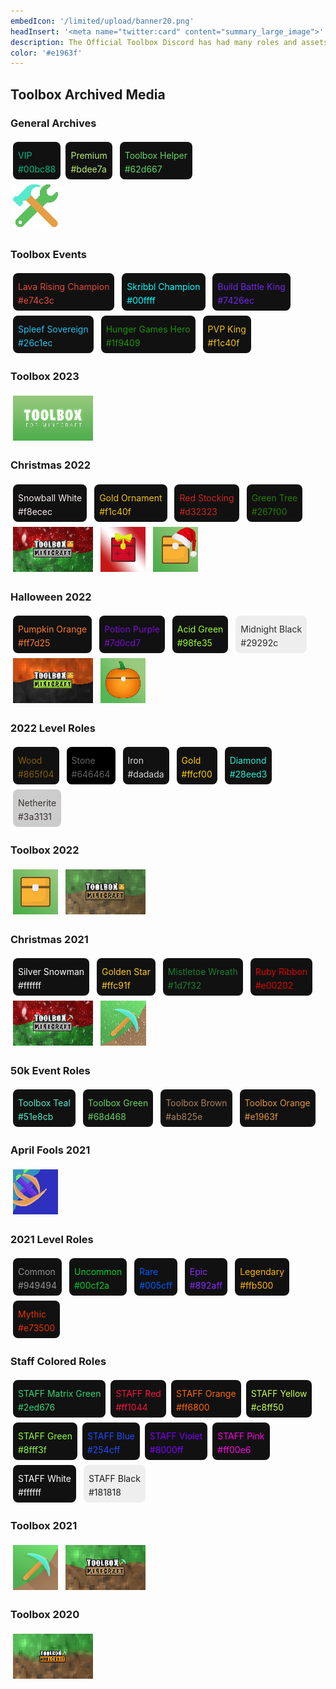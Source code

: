 ```yaml
---
embedIcon: '/limited/upload/banner20.png'
headInsert: '<meta name="twitter:card" content="summary_large_image">'
description: The Official Toolbox Discord has had many roles and assets, whether that be seasonal or to celebrate important milestones. It's likely that none of these colors would ever be known again without archival.
color: '#e1963f'
---
```

## Toolbox Archived Media
<div class="changelog-container">
  <h3>General Archives</h3>
  <div>
    <a class="home-content-container" style="border-radius:8px;background: #111;padding:8px;color:#ccc;display:inline-block;margin:4px;line-height: 0;--color: #00bc88;">
      <p class="dreamsdb infotitle" style="color: var(--color);">VIP</p>
      <p class="dreamsdb infostats" style="display: block;line-height: 16px;margin: 0;color: var(--color);">#00bc88</p>
    </a><a class="home-content-container" style="border-radius:8px;background: #111;padding:8px;color:#ccc;display:inline-block;margin:4px;line-height: 0;--color: #bdee7a;">
      <p class="dreamsdb infotitle" style="color: var(--color);">Premium</p>
      <p class="dreamsdb infostats" style="display: block;line-height: 16px;margin: 0;color: var(--color);">#bdee7a</p>
    </a>
    <a class="home-content-container" style="border-radius:8px;background: #111;padding:8px;color:#ccc;display:inline-block;margin:4px;line-height: 0;--color: #62d667;">
      <p class="dreamsdb infotitle" style="color: var(--color);">Toolbox Helper</p>
      <p class="dreamsdb infostats" style="display: block;line-height: 16px;margin: 0;color: var(--color);">#62d667</p>
    </a><div class="home-content-container" style="justify-content:left">
      <img src="./upload/garoleiconhelper.png">
    </div>
  </div>
</div>
<div class="changelog-container">
  <h3>Toolbox Events</h3>
  <div>
    <a class="home-content-container" style="border-radius:8px;background: #111;padding:8px;color:#ccc;display:inline-block;margin:4px;line-height: 0;--color: #e74c3c;">
      <p class="dreamsdb infotitle" style="color: var(--color);">Lava Rising Champion</p>
      <p class="dreamsdb infostats" style="display: block;line-height: 16px;margin: 0;color: var(--color);">#e74c3c</p>
    </a>
    <a class="home-content-container" style="border-radius:8px;background: #111;padding:8px;color:#ccc;display:inline-block;margin:4px;line-height: 0;--color: #00ffff;">
      <p class="dreamsdb infotitle" style="color: var(--color);">Skribbl Champion</p>
      <p class="dreamsdb infostats" style="display: block;line-height: 16px;margin: 0;color: var(--color);">#00ffff</p>
    </a>
    <a class="home-content-container" style="border-radius:8px;background: #111;padding:8px;color:#ccc;display:inline-block;margin:4px;line-height: 0;--color: #7426ec;">
      <p class="dreamsdb infotitle" style="color: var(--color);">Build Battle King</p>
      <p class="dreamsdb infostats" style="display: block;line-height: 16px;margin: 0;color: var(--color);">#7426ec</p>
    </a>
    <a class="home-content-container" style="border-radius:8px;background: #111;padding:8px;color:#ccc;display:inline-block;margin:4px;line-height: 0;--color: #26c1ec;">
      <p class="dreamsdb infotitle" style="color: var(--color);">Spleef Sovereign</p>
      <p class="dreamsdb infostats" style="display: block;line-height: 16px;margin: 0;color: var(--color);">#26c1ec</p>
    </a>
    <a class="home-content-container" style="border-radius:8px;background: #111;padding:8px;color:#ccc;display:inline-block;margin:4px;line-height: 0;--color: #1f9409;">
      <p class="dreamsdb infotitle" style="color: var(--color);">Hunger Games Hero</p>
      <p class="dreamsdb infostats" style="display: block;line-height: 16px;margin: 0;color: var(--color);">#1f9409</p>
    </a>
    <a class="home-content-container" style="border-radius:8px;background: #111;padding:8px;color:#ccc;display:inline-block;margin:4px;line-height: 0;--color: #f1c40f;">
      <p class="dreamsdb infotitle" style="color: var(--color);">PVP King</p>
      <p class="dreamsdb infostats" style="display: block;line-height: 16px;margin: 0;color: var(--color);">#f1c40f</p>
    </a>
  </div>
</div>
<div class="changelog-container">
  <h3>Toolbox 2023</h3>
  <div>
    <div class="home-content-container" style="justify-content:left">
      <img src="./upload/tb230.png">
    </div>
  </div>
</div>
<div class="changelog-container">
  <h3>Christmas 2022</h3>
  <div>
    <a class="home-content-container" style="border-radius:8px;background: #111;padding:8px;color:#ccc;display:inline-block;margin:4px;line-height: 0;--color: #f8ecec;">
      <p class="dreamsdb infotitle" style="color: var(--color);">Snowball White</p>
      <p class="dreamsdb infostats" style="display: block;line-height: 16px;margin: 0;color: var(--color);">#f8ecec</p>
    </a>
    <a class="home-content-container" style="border-radius:8px;background: #111;padding:8px;color:#ccc;display:inline-block;margin:4px;line-height: 0;--color: #f1c40f;">
      <p class="dreamsdb infotitle" style="color: var(--color);">Gold Ornament</p>
      <p class="dreamsdb infostats" style="display: block;line-height: 16px;margin: 0;color: var(--color);">#f1c40f</p>
    </a>
    <a class="home-content-container" style="border-radius:8px;background: #111;padding:8px;color:#ccc;display:inline-block;margin:4px;line-height: 0;--color: #d32323;">
      <p class="dreamsdb infotitle" style="color: var(--color);">Red Stocking</p>
      <p class="dreamsdb infostats" style="display: block;line-height: 16px;margin: 0;color: var(--color);">#d32323</p>
    </a>
    <a class="home-content-container" style="border-radius:8px;background: #111;padding:8px;color:#ccc;display:inline-block;margin:4px;line-height: 0;--color: #267f00;">
      <p class="dreamsdb infotitle" style="color: var(--color);">Green Tree</p>
      <p class="dreamsdb infostats" style="display: block;line-height: 16px;margin: 0;color: var(--color);">#267f00</p>
    </a>
    <div class="home-content-container" style="justify-content:left">
      <img src="./upload/xmas220.png">
      <img src="./upload/xmas221.gif">
      <img src="./upload/xmas222.png">
    </div>
  </div>
</div>
<div class="changelog-container">
  <h3>Halloween 2022</h3>
  <div>
    <a class="home-content-container" style="border-radius:8px;background: #111;padding:8px;color:#ccc;display:inline-block;margin:4px;line-height: 0;--color: #ff7d25;">
      <p class="dreamsdb infotitle" style="color: var(--color);">Pumpkin Orange</p>
      <p class="dreamsdb infostats" style="display: block;line-height: 16px;margin: 0;color: var(--color);">#ff7d25</p>
    </a>
    <a class="home-content-container" style="border-radius:8px;background: #111;padding:8px;color:#ccc;display:inline-block;margin:4px;line-height: 0;--color: #7d0cd7;">
      <p class="dreamsdb infotitle" style="color: var(--color);">Potion Purple</p>
      <p class="dreamsdb infostats" style="display: block;line-height: 16px;margin: 0;color: var(--color);">#7d0cd7</p>
    </a>
    <a class="home-content-container" style="border-radius:8px;background: #111;padding:8px;color:#ccc;display:inline-block;margin:4px;line-height: 0;--color: #98fe35;">
      <p class="dreamsdb infotitle" style="color: var(--color);">Acid Green</p>
      <p class="dreamsdb infostats" style="display: block;line-height: 16px;margin: 0;color: var(--color);">#98fe35</p>
    </a>
    <a class="home-content-container" style="border-radius:8px;background: #eee;padding:8px;color:#ccc;display:inline-block;margin:4px;line-height: 0;--color: #29292c;">
      <p class="dreamsdb infotitle" style="color: var(--color);">Midnight Black</p>
      <p class="dreamsdb infostats" style="display: block;line-height: 16px;margin: 0;color: var(--color);">#29292c</p>
    </a>
    <div class="home-content-container" style="justify-content:left">
      <img src="./upload/spook220.png">
      <img src="./upload/spook221.png">
    </div>
  </div>
</div>
<div class="changelog-container">
  <h3>2022 Level Roles</h3>
  <div>
    <a class="home-content-container" style="border-radius:8px;background: #111;padding:8px;color:#ccc;display:inline-block;margin:4px;line-height: 0;--color: #865f04;">
      <p class="dreamsdb infotitle" style="color: var(--color);">Wood</p>
      <p class="dreamsdb infostats" style="display: block;line-height: 16px;margin: 0;color: var(--color);">#865f04</p>
    </a>
    <a class="home-content-container" style="border-radius:8px;background: #000;padding:8px;color:#ccc;display:inline-block;margin:4px;line-height: 0;--color: #646464;">
      <p class="dreamsdb infotitle" style="color: var(--color);">Stone</p>
      <p class="dreamsdb infostats" style="display: block;line-height: 16px;margin: 0;color: var(--color);">#646464</p>
    </a>
    <a class="home-content-container" style="border-radius:8px;background: #111;padding:8px;color:#ccc;display:inline-block;margin:4px;line-height: 0;--color: #dadada;">
      <p class="dreamsdb infotitle" style="color: var(--color);">Iron</p>
      <p class="dreamsdb infostats" style="display: block;line-height: 16px;margin: 0;color: var(--color);">#dadada</p>
    </a>
    <a class="home-content-container" style="border-radius:8px;background: #111;padding:8px;color:#ccc;display:inline-block;margin:4px;line-height: 0;--color: #ffcf00;">
      <p class="dreamsdb infotitle" style="color: var(--color);">Gold</p>
      <p class="dreamsdb infostats" style="display: block;line-height: 16px;margin: 0;color: var(--color);">#ffcf00</p>
    </a>
  <a class="home-content-container" style="border-radius:8px;background: #111;padding:8px;color:#ccc;display:inline-block;margin:4px;line-height: 0;--color: #28eed3;">
      <p class="dreamsdb infotitle" style="color: var(--color);">Diamond</p>
      <p class="dreamsdb infostats" style="display: block;line-height: 16px;margin: 0;color: var(--color);">#28eed3</p>
    </a><a class="home-content-container" style="border-radius:8px;background: #ccc;padding:8px;color:#ccc;display:inline-block;margin:4px;line-height: 0;--color: #3a3131;">
      <p class="dreamsdb infotitle" style="color: var(--color);">Netherite</p>
      <p class="dreamsdb infostats" style="display: block;line-height: 16px;margin: 0;color: var(--color);">#3a3131</p>
    </a></div>
</div>
<div class="changelog-container">
  <h3>Toolbox 2022</h3>
  <div>
    <div class="home-content-container" style="justify-content:left">
      <img src="./upload/tb220.png">
      <img src="./upload/tb221.png">
    </div>
  </div>
</div>
<div class="changelog-container">
  <h3>Christmas 2021</h3>
  <div>
    <a class="home-content-container" style="border-radius:8px;background: #111;padding:8px;color:#ccc;display:inline-block;margin:4px;line-height: 0;--color: #ffffff;">
      <p class="dreamsdb infotitle" style="color: var(--color);">Silver Snowman</p>
      <p class="dreamsdb infostats" style="display: block;line-height: 16px;margin: 0;color: var(--color);">#ffffff</p>
    </a>
    <a class="home-content-container" style="border-radius:8px;background: #111;padding:8px;color:#ccc;display:inline-block;margin:4px;line-height: 0;--color: #ffc91f;">
      <p class="dreamsdb infotitle" style="color: var(--color);">Golden Star</p>
      <p class="dreamsdb infostats" style="display: block;line-height: 16px;margin: 0;color: var(--color);">#ffc91f</p>
    </a>
    <a class="home-content-container" style="border-radius:8px;background: #111;padding:8px;color:#ccc;display:inline-block;margin:4px;line-height: 0;--color: #1d7f32;">
      <p class="dreamsdb infotitle" style="color: var(--color);">Mistletoe Wreath</p>
      <p class="dreamsdb infostats" style="display: block;line-height: 16px;margin: 0;color: var(--color);">#1d7f32</p>
    </a>
    <a class="home-content-container" style="border-radius:8px;background: #111;padding:8px;color:#ccc;display:inline-block;margin:4px;line-height: 0;--color: #e00202;">
      <p class="dreamsdb infotitle" style="color: var(--color);">Ruby Ribbon</p>
      <p class="dreamsdb infostats" style="display: block;line-height: 16px;margin: 0;color: var(--color);">#e00202</p>
    </a>
    <div class="home-content-container" style="justify-content:left">
      <img src="./upload/xmas210.png">
      <img src="./upload/xmas211.gif">
    </div>
  </div>
</div>
<div class="changelog-container">
  <h3>50k Event Roles</h3>
  <div>
    <a class="home-content-container" style="border-radius:8px;background: #111;padding:8px;color:#ccc;display:inline-block;margin:4px;line-height: 0;--color: #51e8cb;">
      <p class="dreamsdb infotitle" style="color: var(--color);">Toolbox Teal</p>
      <p class="dreamsdb infostats" style="display: block;line-height: 16px;margin: 0;color: var(--color);">#51e8cb</p>
    </a>
    <a class="home-content-container" style="border-radius:8px;background: #111;padding:8px;color:#ccc;display:inline-block;margin:4px;line-height: 0;--color: #68d468;">
      <p class="dreamsdb infotitle" style="color: var(--color);">Toolbox Green</p>
      <p class="dreamsdb infostats" style="display: block;line-height: 16px;margin: 0;color: var(--color);">#68d468</p>
    </a>
    <a class="home-content-container" style="border-radius:8px;background: #111;padding:8px;color:#ccc;display:inline-block;margin:4px;line-height: 0;--color: #ab825e;">
      <p class="dreamsdb infotitle" style="color: var(--color);">Toolbox Brown</p>
      <p class="dreamsdb infostats" style="display: block;line-height: 16px;margin: 0;color: var(--color);">#ab825e</p>
    </a>
    <a class="home-content-container" style="border-radius:8px;background: #111;padding:8px;color:#ccc;display:inline-block;margin:4px;line-height: 0;--color: #e1963f;">
      <p class="dreamsdb infotitle" style="color: var(--color);">Toolbox Orange</p>
      <p class="dreamsdb infostats" style="display: block;line-height: 16px;margin: 0;color: var(--color);">#e1963f</p>
    </a>
  </div>
</div>
<div class="changelog-container">
  <h3>April Fools 2021</h3>
  <div>
    <div class="home-content-container" style="justify-content:left">
      <img src="./upload/fools210.gif">
    </div>
  </div>
</div>
<div class="changelog-container">
  <h3>2021 Level Roles</h3>
  <div>
    <a class="home-content-container" style="border-radius:8px;background: #111;padding:8px;color:#ccc;display:inline-block;margin:4px;line-height: 0;--color: #949494;">
      <p class="dreamsdb infotitle" style="color: var(--color);">Common</p>
      <p class="dreamsdb infostats" style="display: block;line-height: 16px;margin: 0;color: var(--color);">#949494</p>
    </a>
    <a class="home-content-container" style="border-radius:8px;background: #111;padding:8px;color:#ccc;display:inline-block;margin:4px;line-height: 0;--color: #00cf2a;">
      <p class="dreamsdb infotitle" style="color: var(--color);">Uncommon</p>
      <p class="dreamsdb infostats" style="display: block;line-height: 16px;margin: 0;color: var(--color);">#00cf2a</p>
    </a>
    <a class="home-content-container" style="border-radius:8px;background: #111;padding:8px;color:#ccc;display:inline-block;margin:4px;line-height: 0;--color: #005cff;">
      <p class="dreamsdb infotitle" style="color: var(--color);">Rare</p>
      <p class="dreamsdb infostats" style="display: block;line-height: 16px;margin: 0;color: var(--color);">#005cff</p>
    </a>
    <a class="home-content-container" style="border-radius:8px;background: #111;padding:8px;color:#ccc;display:inline-block;margin:4px;line-height: 0;--color: #892aff;">
      <p class="dreamsdb infotitle" style="color: var(--color);">Epic</p>
      <p class="dreamsdb infostats" style="display: block;line-height: 16px;margin: 0;color: var(--color);">#892aff</p>
    </a>
  <a class="home-content-container" style="border-radius:8px;background: #111;padding:8px;color:#ccc;display:inline-block;margin:4px;line-height: 0;--color: #ffb500;">
      <p class="dreamsdb infotitle" style="color: var(--color);">Legendary</p>
      <p class="dreamsdb infostats" style="display: block;line-height: 16px;margin: 0;color: var(--color);">#ffb500</p>
    </a><a class="home-content-container" style="border-radius:8px;background: #111;padding:8px;color:#ccc;display:inline-block;margin:4px;line-height: 0;--color: #e73500;">
      <p class="dreamsdb infotitle" style="color: var(--color);">Mythic</p>
      <p class="dreamsdb infostats" style="display: block;line-height: 16px;margin: 0;color: var(--color);">#e73500</p>
    </a></div>
</div>
<div class="changelog-container">
  <h3>Staff Colored Roles</h3>
  <div>
    <a class="home-content-container" style="border-radius:8px;background: #111;padding:8px;color:#ccc;display:inline-block;margin:4px;line-height: 0;--color: #2ed676;">
      <p class="dreamsdb infotitle" style="color: var(--color);">STAFF Matrix Green</p>
      <p class="dreamsdb infostats" style="display: block;line-height: 16px;margin: 0;color: var(--color);">#2ed676</p>
    </a><a class="home-content-container" style="border-radius:8px;background: #111;padding:8px;color:#ccc;display:inline-block;margin:4px;line-height: 0;--color: #ff1044;">
      <p class="dreamsdb infotitle" style="color: var(--color);">STAFF Red</p>
      <p class="dreamsdb infostats" style="display: block;line-height: 16px;margin: 0;color: var(--color);">#ff1044</p>
    </a><a class="home-content-container" style="border-radius:8px;background: #111;padding:8px;color:#ccc;display:inline-block;margin:4px;line-height: 0;--color: #ff6800;">
      <p class="dreamsdb infotitle" style="color: var(--color);">STAFF Orange</p>
      <p class="dreamsdb infostats" style="display: block;line-height: 16px;margin: 0;color: var(--color);">#ff6800</p>
    </a><a class="home-content-container" style="border-radius:8px;background: #111;padding:8px;color:#ccc;display:inline-block;margin:4px;line-height: 0;--color: #c8ff50;">
      <p class="dreamsdb infotitle" style="color: var(--color);">STAFF Yellow</p>
      <p class="dreamsdb infostats" style="display: block;line-height: 16px;margin: 0;color: var(--color);">#c8ff50</p>
    </a><a class="home-content-container" style="border-radius:8px;background: #111;padding:8px;color:#ccc;display:inline-block;margin:4px;line-height: 0;--color: #8fff3f;">
      <p class="dreamsdb infotitle" style="color: var(--color);">STAFF Green</p>
      <p class="dreamsdb infostats" style="display: block;line-height: 16px;margin: 0;color: var(--color);">#8fff3f</p>
    </a><a class="home-content-container" style="border-radius:8px;background: #111;padding:8px;color:#ccc;display:inline-block;margin:4px;line-height: 0;--color: #254cff;">
      <p class="dreamsdb infotitle" style="color: var(--color);">STAFF Blue</p>
      <p class="dreamsdb infostats" style="display: block;line-height: 16px;margin: 0;color: var(--color);">#254cff</p>
    </a><a class="home-content-container" style="border-radius:8px;background: #111;padding:8px;color:#ccc;display:inline-block;margin:4px;line-height: 0;--color: #8000ff;">
      <p class="dreamsdb infotitle" style="color: var(--color);">STAFF Violet</p>
      <p class="dreamsdb infostats" style="display: block;line-height: 16px;margin: 0;color: var(--color);">#8000ff</p>
    </a><a class="home-content-container" style="border-radius:8px;background: #111;padding:8px;color:#ccc;display:inline-block;margin:4px;line-height: 0;--color: #ff00e6;">
      <p class="dreamsdb infotitle" style="color: var(--color);">STAFF Pink</p>
      <p class="dreamsdb infostats" style="display: block;line-height: 16px;margin: 0;color: var(--color);">#ff00e6</p>
    </a><a class="home-content-container" style="border-radius:8px;background: #111;padding:8px;color:#ccc;display:inline-block;margin:4px;line-height: 0;--color: #fff;">
      <p class="dreamsdb infotitle" style="color: var(--color);">STAFF White</p>
      <p class="dreamsdb infostats" style="display: block;line-height: 16px;margin: 0;color: var(--color);">#ffffff</p>
    </a>
  <a class="home-content-container" style="border-radius:8px;background: #eee;padding:8px;color:#ccc;display:inline-block;margin:4px;line-height: 0;--color: #181818;">
      <p class="dreamsdb infotitle" style="color: var(--color);">STAFF Black</p>
      <p class="dreamsdb infostats" style="display: block;line-height: 16px;margin: 0;color: var(--color);">#181818</p>
    </a></div>
</div>
<div class="changelog-container">
  <h3>Toolbox 2021</h3>
  <div>
    <div class="home-content-container" style="justify-content:left">
      <img src="./upload/tb210.png">
      <img src="./upload/tb211.png">
    </div>
  </div>
</div>
<div class="changelog-container">
  <h3>Toolbox 2020</h3>
  <div>
    <div class="home-content-container" style="justify-content:left">
      <img src="./upload/tb200.png">
    </div>
  </div>
</div>
<style>
  .changelog-container>div>div>img {
    margin: 4px;
    height: 72px;
    image-rendering: pixelated
  }
</style>
